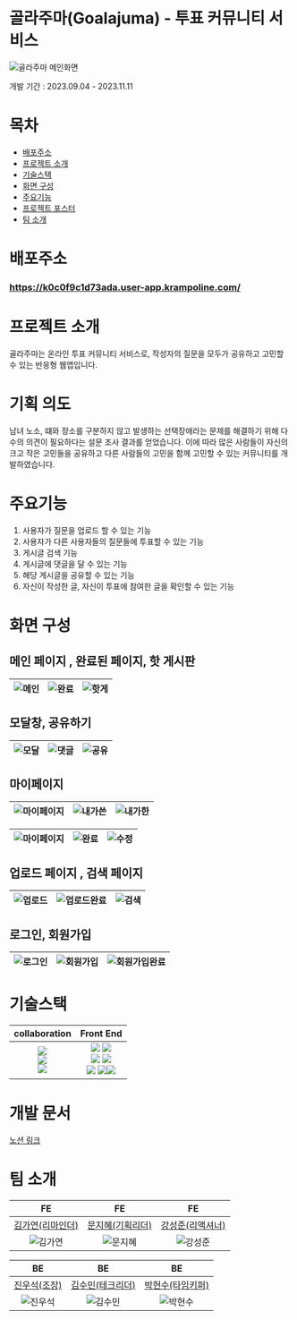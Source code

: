 # 골라주마(Goalajuma) - 투표 커뮤니티 서비스

![골라주마 메인화면](public/image/background2.png)

개발 기간 : 2023.09.04 - 2023.11.11

# 목차

- [배포주소](#배포주소)
- [프로젝트 소개](#프로젝트-소개)
- [기술스택](#기술스택)
- [화면 구성](#화면-구성)
- [주요기능](#주요기능)
- [프로젝트 포스터](#프로젝트-포스터)
- [팀 소개](#팀-소개)

# 배포주소

### https://k0c0f9c1d73ada.user-app.krampoline.com/

# 프로젝트 소개

골라주마는 온라인 투표 커뮤니티 서비스로, 작성자의 질문을 모두가 공유하고 고민할 수 있는 반응형 웹앱입니다.

# 기획 의도

남녀 노소, 떄와 장소를 구분하지 않고 발생하는 선택장애라는 문제를 해결하기 위해 다수의 의견이 필요하다는 설문 조사 결과를 얻었습니다. 이에 따라 많은 사람들이 자신의 크고 작은 고민들을 공유하고 다른 사람들의 고민을 함께 고민할 수 있는 커뮤니티를 개발하였습니다.

# 주요기능

1. 사용자가 질문을 업로드 할 수 있는 기능
2. 사용자가 다른 사용자들의 질문들에 투표할 수 있는 기능
3. 게시글 검색 기능
4. 게시글에 댓글을 달 수 있는 기능
5. 해당 게시글을 공유할 수 있는 기능
6. 자신이 작성한 글, 자신이 투표에 참여한 글을 확인할 수 있는 기능

# 화면 구성

## 메인 페이지 , 완료된 페이지, 핫 게시판

| ![메인](public/image/main.png) | ![완료](public/image/완료.png) | ![핫게](public/image/핫게.png) |
| ------------------------------ | ------------------------------ | ------------------------------ |

## 모달창, 공유하기

| ![모달](public/image/모달.png) | ![댓글](public/image/댓글.png) | ![공유](public/image/공유.png) |
| ------------------------------ | ------------------------------ | ------------------------------ |

## 마이페이지

| ![마이페이지](public/image/마이페이지.png) | ![내가쓴](public/image/내가쓴.png) | ![내가한](public/image/내가한.png) |
| ------------------------------------------ | ---------------------------------- | ---------------------------------- |

| ![마이페이지](public/image/마이페이지.png) | ![완료](public/image/내가쓴.png) | ![수정](public/image/내가쓴.png) |
| ------------------------------------------ | -------------------------------- | -------------------------------- |

## 업로드 페이지 , 검색 페이지

| ![업로드](public/image/업로드.png) | ![업로드완료](public/image/업로드완료.png) | ![검색](public/image/검색.png) |
| ---------------------------------- | ------------------------------------------ | ------------------------------ |

## 로그인, 회원가입

| ![로그인](public/image/로그인.png) | ![회원가입](public/image/회원가입.png) | ![회원가입완료](public/image/회원가입완료.png) |
| ---------------------------------- | -------------------------------------- | ---------------------------------------------- |

# 기술스택

<div align="center">

|                                                                                                                                                         collaboration                                                                                                                                                         |                                                                                                                                                                                                                                                                                                                                                                                            Front End                                                                                                                                                                                                                                                                                                                                                                                            |
| :---------------------------------------------------------------------------------------------------------------------------------------------------------------------------------------------------------------------------------------------------------------------------------------------------------------------------: | :---------------------------------------------------------------------------------------------------------------------------------------------------------------------------------------------------------------------------------------------------------------------------------------------------------------------------------------------------------------------------------------------------------------------------------------------------------------------------------------------------------------------------------------------------------------------------------------------------------------------------------------------------------------------------------------------------------------------------------------------------------------------------------------------: |
| <img src="https://img.shields.io/badge/notion-000000?style=for-the-badge&logo=notion&logoColor=white"><br /><img src="https://img.shields.io/badge/slack-4A154B?style=for-the-badge&logo=notion&logoColor=white"><br /><img src="https://img.shields.io/badge/github-181717?style=for-the-badge&logo=github&logoColor=white"> | <img src="https://img.shields.io/badge/javascript-F7DF1E?style=for-the-badge&logo=javascript&logoColor=white"> <img src="https://img.shields.io/badge/react-61DAFB?style=for-the-badge&logo=react&logoColor=white"><br /><img src="https://img.shields.io/badge/recoil-3578E5?style=for-the-badge&logo=recoil&logoColor=white"> <img src="https://img.shields.io/badge/react query-FF4154?style=for-the-badge&logo=reactquery&logoColor=white"><br /><img src="https://img.shields.io/badge/styledcomponents-DB7093?style=for-the-badge&logo=tailwindcss&logoColor=white"> <img src="https://img.shields.io/badge/vite-646CFF?style=for-the-badge&logo=vite&logoColor=white"><img src="https://img.shields.io/badge/react router-CA4245?style=for-the-badge&logo=react router&logoColor=white"> |

</div>

# 개발 문서

[노션 링크](https://www.notion.so/4dca9a915de8493480110f18bdf784a3?v=c8900fb6098a431489692ecb22232af9&pvs=4)

# 팀 소개

|                                FE                                |                               FE                                |                                FE                                |
| :--------------------------------------------------------------: | :-------------------------------------------------------------: | :--------------------------------------------------------------: |
|          [김가연(리마인더)](https://github.com/dle234)           |         [문지혜(기획리더)](https://github.com/munjihye)         |          [강성준(리액셔너)](https://github.com/ketru44)          |
| ![김가연](https://avatars.githubusercontent.com/u/108859281?v=4) | ![문지혜](https://avatars.githubusercontent.com/u/87179769?v=4) | ![강성준](https://avatars.githubusercontent.com/u/103165895?v=4) |

|                                BE                                |                               BE                                |                               BE                                |
| :--------------------------------------------------------------: | :-------------------------------------------------------------: | :-------------------------------------------------------------: |
|          [진우석(조장)](https://github.com/jinwooseok)           |         [김수민(테크리더)](https://github.com/kssumin)          |          [박현수(타임키퍼)](https://github.com/PHS00)           |
| ![진우석](https://avatars.githubusercontent.com/u/101163507?v=4) | ![김수민](https://avatars.githubusercontent.com/u/88534959?v=4) | ![박현수](https://avatars.githubusercontent.com/u/88030920?v=4) |
